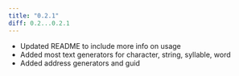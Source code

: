 ```yaml
---
title: "0.2.1"
diff: 0.2...0.2.1
---
```


* Updated README to include more info on usage
* Added most text generators for character, string, syllable, word
* Added address generators and guid

